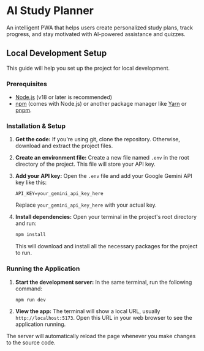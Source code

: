 # AI Study Planner

An intelligent PWA that helps users create personalized study plans, track progress, and stay motivated with AI-powered assistance and quizzes.

## Local Development Setup

This guide will help you set up the project for local development.

### Prerequisites

- [Node.js](https://nodejs.org/) (v18 or later is recommended)
- [npm](https://www.npmjs.com/) (comes with Node.js) or another package manager like [Yarn](https://yarnpkg.com/) or [pnpm](https://pnpm.io/).

### Installation & Setup

1.  **Get the code:**
    If you're using git, clone the repository. Otherwise, download and extract the project files.

2.  **Create an environment file:**
    Create a new file named `.env` in the root directory of the project. This file will store your API key.

3.  **Add your API key:**
    Open the `.env` file and add your Google Gemini API key like this:

    ```
    API_KEY=your_gemini_api_key_here
    ```
    Replace `your_gemini_api_key_here` with your actual key.

4.  **Install dependencies:**
    Open your terminal in the project's root directory and run:
    ```bash
    npm install
    ```
    This will download and install all the necessary packages for the project to run.

### Running the Application

1.  **Start the development server:**
    In the same terminal, run the following command:
    ```bash
    npm run dev
    ```

2.  **View the app:**
    The terminal will show a local URL, usually `http://localhost:5173`. Open this URL in your web browser to see the application running.

The server will automatically reload the page whenever you make changes to the source code.
